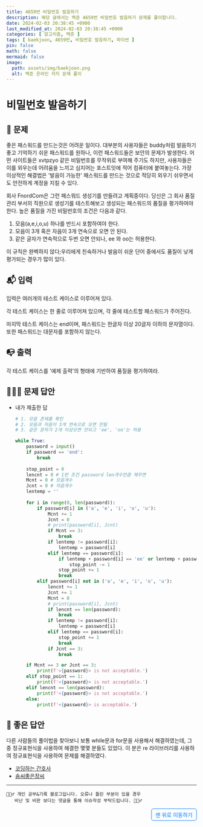 ```yaml
---
title: 4659번 비밀번호 발음하기
description: 해당 글에서는 백준 4659번 비밀번호 발음하기 문제를 풀이합니다.
date: 2024-02-03 20:38:45 +0900
last_modified_at: 2024-02-03 20:38:45 +0900
categories: [ 알고리즘, 백준 ]
tags: [ baekjoon, 4659번, 비밀번호 발음하기, 파이썬 ]
pin: false
math: false
mermaid: false
image:
  path: assets/img/baekjoon.png
  alt: 백준 온라인 저지 문제 풀이
---
```

    
# 비밀번호 발음하기
## 📃 문제
좋은 패스워드를 만드는것은 어려운 일이다. 대부분의 사용자들은 buddy처럼 발음하기 좋고 기억하기 쉬운 패스워드를 원하나, 이런 패스워드들은 보안의 문제가 발생한다. 어떤 사이트들은 xvtpzyo 같은 비밀번호를 무작위로 부여해 주기도 하지만, 사용자들은 이를 외우는데 어려움을 느끼고 심지어는 포스트잇에 적어 컴퓨터에 붙여놓는다. 가장 이상적인 해결법은 '발음이 가능한' 패스워드를 만드는 것으로 적당히 외우기 쉬우면서도 안전하게 계정을 지킬 수 있다. 

회사 FnordCom은 그런 패스워드 생성기를 만들려고 계획중이다. 당신은 그 회사 품질 관리 부서의 직원으로 생성기를 테스트해보고 생성되는 패스워드의 품질을 평가하여야 한다. 높은 품질을 가진 비밀번호의 조건은 다음과 같다.

1. 모음(a,e,i,o,u) 하나를 반드시 포함하여야 한다.
2. 모음이 3개 혹은 자음이 3개 연속으로 오면 안 된다.
3. 같은 글자가 연속적으로 두번 오면 안되나, ee 와 oo는 허용한다.

이 규칙은 완벽하지 않다;우리에게 친숙하거나 발음이 쉬운 단어 중에서도 품질이 낮게 평가되는 경우가 많이 있다.

## 📬 입력
입력은 여러개의 테스트 케이스로 이루어져 있다.

각 테스트 케이스는 한 줄로 이루어져 있으며, 각 줄에 테스트할 패스워드가 주어진다.

마지막 테스트 케이스는 end이며, 패스워드는 한글자 이상 20글자 이하의 문자열이다. 또한 패스워드는 대문자를 포함하지 않는다.


## 📭 출력
각 테스트 케이스를 '예제 출력'의 형태에 기반하여 품질을 평가하여라.


## 🙆🏻‍♂️ 문제 답안

- 내가 제출한 답
    ```python
    # 1. 모음 존재를 확인
    # 2. 모음과 자음이 3개 연속으로 오면 안됨
    # 3. 같은 문자가 2개 이상오면 안되고 'ee', 'oo'는 허용

    while True:
        password = input()
        if password == 'end':
            break
        
        stop_point = 0
        lencnt = 0 # 1번 조건 password len개수만큼 채우면
        Mcnt = 0 # 모음개수
        Jcnt = 0 # 자음개수
        lentemp = ''
        
        for i in range(0, len(password)):
            if password[i] in ('a', 'e', 'i', 'o', 'u'):
                Mcnt += 1
                Jcnt = 0
                # print(password[i], Jcnt)
                if Mcnt == 3:
                    break
                if lentemp != password[i]:
                    lentemp = password[i]
                elif lentemp == password[i]:
                    if lentemp + password[i] == 'ee' or lentemp + password[i] == 'oo':
                        stop_point -= 1
                    stop_point += 1
                    break
            elif password[i] not in ('a', 'e', 'i', 'o', 'u'):
                lencnt += 1
                Jcnt += 1
                Mcnt = 0
                # print(password[i], Jcnt)
                if lencnt == len(password):
                    break
                if lentemp != password[i]:
                    lentemp = password[i]
                elif lentemp == password[i]:
                    stop_point += 1
                    break
                if Jcnt == 3:
                    break

        if Mcnt == 3 or Jcnt == 3:
            print(f'<{password}> is not acceptable.')
        elif stop_point == 1:
            print(f'<{password}> is not acceptable.')
        elif lencnt == len(password):
            print(f'<{password}> is not acceptable.')
        else:
            print(f'<{password}> is acceptable.')
    ```

## 📝 좋은 답안
다른 사람들의 풀이법을 찾아보니 보통 while문과 for문을 사용해서 해결하였는데, 그 중 정규표현식을 사용하여 해결한 몇몇 분들도 있었다.
이 분은 re 라이브러리를 사용하여 정규표현식을 사용하여 문제를 해결하였다.
- [코딩하는 간호사](https://coding-nurse.tistory.com/134)
- [솜씨좋은장씨](https://somjang.tistory.com/entry/BaekJoon-4659%EB%B2%88-%EB%B9%84%EB%B0%80%EB%B2%88%ED%98%B8-%EB%B0%9C%EC%9D%8C%ED%95%98%EA%B8%B0-Python)

***

    🙋🏻‍♂️ 개인 공부&기록 블로그입니다. 오류나 틀린 부분이 있을 경우 
       비난 및 비판 보다는 댓글을 통해 이슈작성 부탁드립니다. 🙋🏻‍♂️

<a href="#" style="display: inline-block; padding: 5px 10px; color: #007bff; text-decoration: none; border: 0.5px solid #007bff; border-radius: 5px; float: right;">맨 위로 이동하기</a>